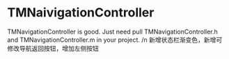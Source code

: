 # TMNaivigationController
TMNavigationController is good.
Just need pull TMNavigationController.h and TMNavigationController.m in your project.
/n
新增状态栏渐变色，新增可修改导航返回按钮，增加左侧按钮
